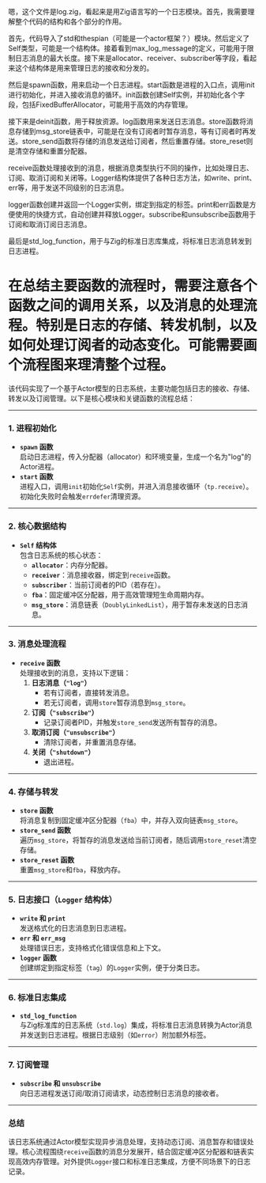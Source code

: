 嗯，这个文件是log.zig，看起来是用Zig语言写的一个日志模块。首先，我需要理解整个代码的结构和各个部分的作用。

首先，代码导入了std和thespian（可能是一个actor框架？）模块。然后定义了Self类型，可能是一个结构体。接着看到max_log_message的定义，可能用于限制日志消息的最大长度。接下来是allocator、receiver、subscriber等字段，看起来这个结构体是用来管理日志的接收和分发的。

然后是spawn函数，用来启动一个日志进程。start函数是进程的入口点，调用init进行初始化，并进入接收消息的循环。init函数创建Self实例，并初始化各个字段，包括FixedBufferAllocator，可能用于高效的内存管理。

接下来是deinit函数，用于释放资源。log函数用来发送日志消息。store函数将消息存储到msg_store链表中，可能是在没有订阅者时暂存消息，等有订阅者时再发送。store_send函数将存储的消息发送给订阅者，然后重置存储。store_reset则是清空存储和重置分配器。

receive函数处理接收到的消息，根据消息类型执行不同的操作，比如处理日志、订阅、取消订阅和关闭等。Logger结构体提供了各种日志方法，如write、print、err等，用于发送不同级别的日志消息。

logger函数创建并返回一个Logger实例，绑定到指定的标签。print和err函数是方便使用的快捷方式，自动创建并释放Logger。subscribe和unsubscribe函数用于订阅和取消订阅日志消息。

最后是std_log_function，用于与Zig的标准日志库集成，将标准日志消息转发到日志进程。

在总结主要函数的流程时，需要注意各个函数之间的调用关系，以及消息的处理流程。特别是日志的存储、转发机制，以及如何处理订阅者的动态变化。可能需要画个流程图来理清整个过程。
================================================
该代码实现了一个基于Actor模型的日志系统，主要功能包括日志的接收、存储、转发以及订阅管理。以下是核心模块和关键函数的流程总结：

---

### **1. 进程初始化**
- **`spawn` 函数**  
  启动日志进程，传入分配器（allocator）和环境变量，生成一个名为"log"的Actor进程。
- **`start` 函数**  
  进程入口，调用`init`初始化`Self`实例，并进入消息接收循环（`tp.receive`）。初始化失败时会触发`errdefer`清理资源。

---

### **2. 核心数据结构**
- **`Self` 结构体**  
  包含日志系统的核心状态：
  - **`allocator`**：内存分配器。
  - **`receiver`**：消息接收器，绑定到`receive`函数。
  - **`subscriber`**：当前订阅者的PID（若存在）。
  - **`fba`**：固定缓冲区分配器，用于高效管理短生命周期内存。
  - **`msg_store`**：消息链表（`DoublyLinkedList`），用于暂存未发送的日志消息。

---

### **3. 消息处理流程**
- **`receive` 函数**  
  处理接收到的消息，支持以下逻辑：
  1. **日志消息（`"log"`）**  
     - 若有订阅者，直接转发消息。
     - 若无订阅者，调用`store`暂存消息到`msg_store`。
  2. **订阅（`"subscribe"`）**  
     - 记录订阅者PID，并触发`store_send`发送所有暂存的消息。
  3. **取消订阅（`"unsubscribe"`）**  
     - 清除订阅者，并重置消息存储。
  4. **关闭（`"shutdown"`）**  
     - 退出进程。

---

### **4. 存储与转发**
- **`store` 函数**  
  将消息复制到固定缓冲区分配器（`fba`）中，并存入双向链表`msg_store`。
- **`store_send` 函数**  
  遍历`msg_store`，将暂存的消息发送给当前订阅者，随后调用`store_reset`清空存储。
- **`store_reset` 函数**  
  重置`msg_store`和`fba`，释放内存。

---

### **5. 日志接口（`Logger` 结构体）**
- **`write` 和 `print`**  
  发送格式化的日志消息到日志进程。
- **`err` 和 `err_msg`**  
  处理错误日志，支持格式化错误信息和上下文。
- **`logger` 函数**  
  创建绑定到指定标签（`tag`）的`Logger`实例，便于分类日志。

---

### **6. 标准日志集成**
- **`std_log_function`**  
  与Zig标准库的日志系统（`std.log`）集成，将标准日志消息转换为Actor消息并发送到日志进程。根据日志级别（如`error`）附加额外标签。

---

### **7. 订阅管理**
- **`subscribe` 和 `unsubscribe`**  
  向日志进程发送订阅/取消订阅请求，动态控制日志消息的接收者。

---

### **总结**
该日志系统通过Actor模型实现异步消息处理，支持动态订阅、消息暂存和错误处理。核心流程围绕`receive`函数的消息分发展开，结合固定缓冲区分配器和链表实现高效内存管理。对外提供`Logger`接口和标准日志集成，方便不同场景下的日志记录。